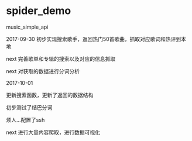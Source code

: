 # spider_demo
music_simple_api

2017-09-30
初步实现搜索歌手，返回热门50首歌曲，抓取对应歌词和热评到本地

next 完善歌单和专辑的搜索以及对应的信息抓取

next 对获取的数据进行分词分析

2017-10-01

更新搜索函数，更新了返回的数据结构

初步测试了结巴分词

烦人...配置了ssh

next 进行大量内容爬取，进行数据可视化